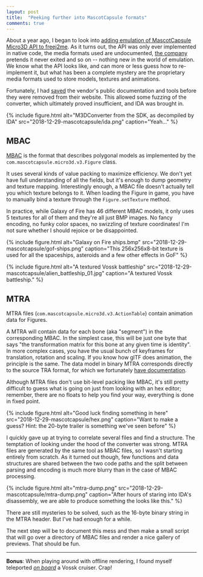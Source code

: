 ```yaml
---
layout: post
title:  "Peeking further into MascotCapsule formats"
comments: true
---
```


About a year ago, I began to look into [adding emulation of MascotCapsule Micro3D API to freej2me](https://github.com/hex007/freej2me/issues/27). As it turns out, the API was only ever implemented in native code, the media formats used are undocumented, [the company](https://www.hicorp.co.jp/en/) pretends it never exited and so on -- nothing new in the world of emulation. We know what the API looks like, and can more or less guess how to re-implement it, but what has been a complete mystery are the proprietary media formats used to store models, textures and animations.

Fortunately, I had [saved](https://github.com/minexew/MascotCapsule_Archaeology/tree/master/Docs_Resources_SDK) the vendor's public documentation and tools before they were removed from their website. This allowed some fuzzing of the converter, which ultimately proved insufficient, and IDA was brought in.

{% include figure.html alt="M3DConverter from the SDK, as decompiled by IDA" src="2018-12-29-mascotcapsule/ida.png" caption="Yeah..." %}

MBAC
----

[MBAC](https://github.com/minexew/MascotCapsule_Archaeology/blob/master/Format_Descriptions/MBAC.md) is the format that describes polygonal models as implemented by the `com.mascotcapsule.micro3d.v3.Figure` class.

It uses several kinds of value packing to maximize efficiency. We don't yet have full understanding of all the fields, but it's enough to dump geometry and texture mapping. Interestingly enough, a MBAC file doesn't actually tell you which texture belongs to it. When loading the Figure in game, you have to manually bind a texture through the `Figure.setTexture` method.

In practice, while Galaxy of Fire has 46 different MBAC models, it only uses 5 textures for all of them and they're all just BMP images. No fancy encoding, no funky color spaces, no swizzling of texture coordinates! I'm not sure whether I should rejoice or be disappointed.

{% include figure.html alt="Galaxy on Fire ships.bmp" src="2018-12-29-mascotcapsule/gof-ships.png" caption="This 256x256x8-bit texture is used for all the spaceships, asteroids and a few other effects in GoF" %}

{% include figure.html alt="A textured Vossk battleship" src="2018-12-29-mascotcapsule/alien_battleship_01.jpg" caption="A textured Vossk battleship." %}

MTRA
----

MTRA files (`com.mascotcapsule.micro3d.v3.ActionTable`) contain animation data for Figures.

A MTRA will contain data for each bone (aka "segment") in the corresponding MBAC. In the simplest case, this will be just one byte that says "the transformation matrix for this bone at any given time is identity". In more complex cases, you have the usual bunch of keyframes for translation, rotation and scaling. If you know how glTF does animation, the principle is the same. The data model in binary MTRA corresponds directly to the source TRA format, for which we fortunately [have documentation](https://github.com/minexew/MascotCapsule_Archaeology/blob/master/Docs_Resources_SDK/data_format_tra4_2_1.zip).

Although MTRA files don't use bit-level packing like MBAC, it's still pretty difficult to guess what is going on just from looking with an hex editor; remember, there are no floats to help you find your way, everything is done in fixed point.

{% include figure.html alt="Good luck finding something in here" src="2018-12-29-mascotcapsule/hex.png" caption="Want to make a guess? Hint: the 20-byte trailer is something we've seen before" %}

I quickly gave up at trying to correlate several files and find a structure. The temptation of looking under the hood of the converter was strong. MTRA files are generated by the same tool as MBAC files, so I wasn't starting entirely from scratch. As it turned out though, few functions and data structures are shared between the two code paths and the split between parsing and encoding is much more blurry than in the case of MBAC processing.

{% include figure.html alt="mtra-dump.png" src="2018-12-29-mascotcapsule/mtra-dump.png" caption="After hours of staring into IDA's disassembly, we are able to produce something the looks like this." %}

There are still mysteries to be solved, such as the 16-byte binary string in the MTRA header. But I've had enough for a while.

The next step will be to document this mess and then make a small script that will go over a directory of MBAC files and render a nice gallery of previews. That should be fun.

----

**Bonus**: When playing around with offline rendering, I found myself teleported [*on board*]({{site_url}}/images/2018-12-29-mascotcapsule/vossk-interior.png) a Vossk cruiser. Crap!
